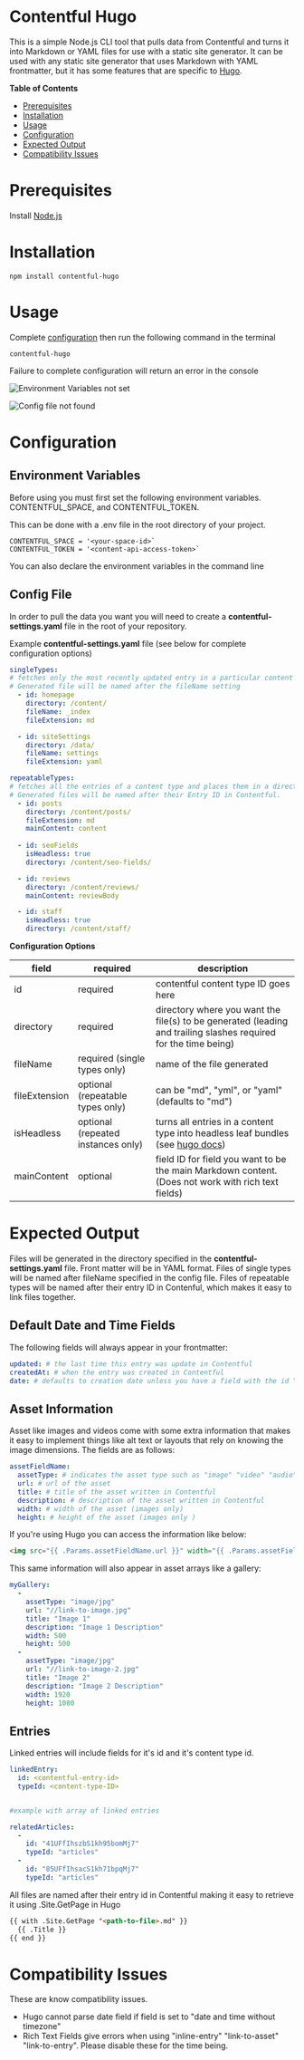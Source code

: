 # Contentful Hugo

This is a simple Node.js CLI tool that pulls data from Contentful and turns it into Markdown or YAML files for use with a static site generator. It can be used with any static site generator that uses Markdown with YAML frontmatter, but it has some features that are specific to [Hugo](https://gohugo.io).

**Table of Contents**

- [Prerequisites](#Prerequisites)
- [Installation](#Installation)
- [Usage](#Usage)
- [Configuration](#Configuration)
- [Expected Output](#Expected-Output)
- [Compatibility Issues](#Compatibility-Issues)


# Prerequisites

Install [Node.js](https://nodejs.org)

# Installation
```
npm install contentful-hugo
```

# Usage

Complete [configuration](#configuration) then run the following command in the terminal

```
contentful-hugo
```
Failure to complete configuration will return an error in the console

![Environment Variables not set](https://raw.githubusercontent.com/ModiiMedia/contentful-hugo/master/images/environment-variables-missing.jpg)

![Config file not found](https://raw.githubusercontent.com/ModiiMedia/contentful-hugo/master/images/config-file-not-found.jpg)

# Configuration

## Environment Variables

Before using you must first set the following environment variables. CONTENTFUL_SPACE, and CONTENTFUL_TOKEN.

This can be done with a .env file in the root directory of your project.
```
CONTENTFUL_SPACE = '<your-space-id>`
CONTENTFUL_TOKEN = '<content-api-access-token>`
```
You can also declare the environment variables in the command line

## Config File

In order to pull the data you want you will need to create a **contentful-settings.yaml** file in the root of your repository.

Example **contentful-settings.yaml** file (see below for complete configuration options)

```yaml
singleTypes: 
# fetches only the most recently updated entry in a particular content type
# Generated file will be named after the fileName setting
  - id: homepage
    directory: /content/
    fileName: _index
    fileExtension: md 

  - id: siteSettings
    directory: /data/
    fileName: settings
    fileExtension: yaml

repeatableTypes: 
# fetches all the entries of a content type and places them in a directory. 
# Generated files will be named after their Entry ID in Contentful.
  - id: posts
    directory: /content/posts/
    fileExtension: md
    mainContent: content
  
  - id: seoFields
    isHeadless: true 
    directory: /content/seo-fields/

  - id: reviews
    directory: /content/reviews/
    mainContent: reviewBody

  - id: staff
    isHeadless: true
    directory: /content/staff/
```

**Configuration Options**

| field | required | description |
| ------ | -------- | ------------ | 
| id | required | contentful content type ID goes here |
| directory | required | directory where you want the file(s) to be generated (leading and trailing slashes required for the time being) |
| fileName | required (single types only) | name of the file generated | 
| fileExtension | optional (repeatable types only) | can be "md", "yml", or "yaml" (defaults to "md") |
| isHeadless | optional (repeated instances only) | turns all entries in a content type into headless leaf bundles (see [hugo docs](https://gohugo.io/content-management/page-bundles/#headless-bundle)) |
| mainContent | optional | field ID for field you want to be the main Markdown content. (Does not work with rich text fields)

# Expected Output

Files will be generated in the directory specified in the **contentful-settings.yaml** file. Front matter will be in YAML format. Files of single types will be named after fileName specified in the config file. Files of repeatable types will be named after their entry ID in Contenful, which makes it easy to link files together.

## Default Date and Time Fields

The following fields will always appear in your frontmatter:

```yaml
updated: # the last time this entry was update in Contentful
createdAt: # when the entry was created in Contentful
date: # defaults to creation date unless you have a field with the id "date" then it get's overwritten
```

## Asset Information

Asset like images and videos come with some extra information that makes it easy to implement things like alt text or layouts that rely on knowing the image dimensions. The fields are as follows:
```yaml
assetFieldName:
  assetType: # indicates the asset type such as "image" "video" "audio" ect.
  url: # url of the asset
  title: # title of the asset written in Contentful
  description: # description of the asset written in Contentful
  width: # width of the asset (images only)
  height: # height of the asset (images only )
```

If you're using Hugo you can access the information like below:

```html
<img src="{{ .Params.assetFieldName.url }}" width="{{ .Params.assetFieldName.width }}">
```

This same information will also appear in asset arrays like a gallery:
```yaml
myGallery:
  - 
    assetType: "image/jpg"
    url: "//link-to-image.jpg"
    title: "Image 1"
    description: "Image 1 Description"
    width: 500
    height: 500
  - 
    assetType: "image/jpg"
    url: "//link-to-image-2.jpg"
    title: "Image 2"
    description: "Image 2 Description"
    width: 1920
    height: 1080
```

## Entries

Linked entries will include fields for it's id and it's content type id.

```yaml
linkedEntry:
  id: <contentful-entry-id>
  typeId: <content-type-ID>


#example with array of linked entries

relatedArticles:
  -
    id: "41UFfIhszbS1kh95bomMj7"
    typeId: "articles"
  -
    id: "85UFfIhsacS1kh71bpqMj7"
    typeId: "articles"
```

All files are named after their entry id in Contentful making it easy to retrieve it using .Site.GetPage in Hugo

```html
{{ with .Site.GetPage "<path-to-file>.md" }}
  {{ .Title }}
{{ end }}
```

# Compatibility Issues

These are know compatibility issues.

- Hugo cannot parse date field if field is set to "date and time without timezone"
- Rich Text Fields give errors when using "inline-entry" "link-to-asset" "link-to-entry". Please disable these for the time being.